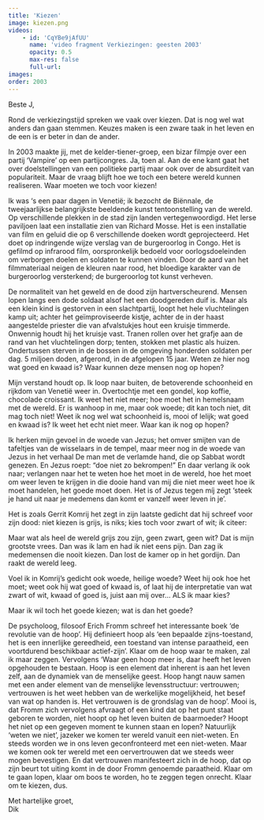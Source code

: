 ```yaml
---
title: 'Kiezen'
image: kiezen.png
videos:
    - id: 'CqYBe9jAfUU'
      name: 'video fragment Verkiezingen: geesten 2003'
      opacity: 0.5
      max-res: false
      full-url: 
images:
order: 2003
---
```


Beste J,

Rond de verkiezingstijd spreken we vaak over kiezen. Dat is nog wel wat anders dan gaan stemmen. Keuzes maken is een zware taak in het leven en de een is er beter in dan de ander.

In 2003 maakte jij, met de kelder-tiener-groep, een bizar filmpje over een partij ‘Vampire’ op een partijcongres. Ja, toen al. Aan de ene kant gaat het over doelstellingen van een politieke partij maar ook over de absurditeit van populariteit. Maar de vraag blijft hoe we toch een betere wereld kunnen realiseren. Waar moeten we toch voor kiezen!

Ik was ‘s een paar dagen in Venetië; ik bezocht de Biënnale, de tweejaarlijkse belangrijkste beeldende kunst tentoonstelling van de wereld. Op verschillende plekken in de stad zijn landen vertegenwoordigd. Het Ierse paviljoen laat een installatie zien van  Richard Mosse. Het is een installatie van film en geluid die op 6 verschillende doeken wordt geprojecteerd. Het doet op indringende wijze verslag van de burgeroorlog in Congo. Het is gefilmd op infrarood film, oorspronkelijk bedoeld voor oorlogsdoeleinden om verborgen doelen en soldaten te kunnen vinden. Door de aard van het filmmateriaal neigen de kleuren naar rood, het bloedige karakter van de burgeroorlog versterkend; de burgeroorlog tot kunst verheven. 

De normaliteit van het geweld en de dood zijn hartverscheurend. Mensen lopen langs een dode soldaat alsof het een doodgereden duif is. Maar als een klein kind is gestorven in een slachtpartij, loopt het hele vluchtelingen kamp uit; achter het geïmproviseerde kistje, achter de in der haast aangestelde priester die van afvalstukjes hout een kruisje timmerde. Onwennig houdt hij het kruisje vast. Tranen rollen over het grafje aan de rand van het vluchtelingen dorp; tenten, stokken met plastic als huizen. Ondertussen sterven in de bossen in de omgeving honderden soldaten per dag. 5 miljoen doden, afgerond, in de afgelopen 15 jaar. Weten ze hier nog wat goed en kwaad is? Waar kunnen deze mensen nog op hopen?

Mijn verstand houdt op. Ik loop naar buiten, de betoverende schoonheid en rijkdom van Venetië weer in. Overtochtje met een gondel, kop koffie, chocolade croissant. Ik weet het niet meer; hoe moet het in hemelsnaam met de wereld. Er is wanhoop in me, maar ook woede; dit kan toch niet, dit mag toch niet! Weet ik nog wel wat schoonheid is, mooi of lelijk; wat goed en kwaad is? Ik weet het echt niet meer. Waar kan ik nog op hopen?

Ik herken mijn gevoel in de woede van Jezus; het omver smijten van de tafeltjes van de wisselaars in de tempel, maar meer nog in de woede van Jezus in het verhaal De man met de verlamde hand, die op Sabbat wordt genezen. En Jezus roept: “doe niet zo bekrompen!” En daar verlang ik ook naar; verlangen naar het te weten hoe het moet in de wereld, hoe het moet om weer leven te krijgen in die dooie hand van mij die niet meer weet hoe ik moet handelen, het goede moet doen. Het is of Jezus tegen míj zegt ‘steek je hand uit naar je medemens dan komt er vanzelf weer leven in je’. 

Het is zoals Gerrit Komrij het zegt in zijn laatste gedicht dat hij schreef voor zijn dood: niet kiezen is grijs, is niks; kies toch voor zwart of wit; ik citeer:

Maar wat als heel de wereld grijs zou zijn,
geen zwart, geen wit? Dat is mijn grootste vrees.
Dan was ik lam en had ik niet eens pijn.
Dan zag ik medemensen die nooit kiezen.
Dan lost de kamer op in het gordijn.
Dan raakt de wereld leeg.

Voel ik in Komrij’s gedicht ook woede, heilige woede? Weet hij ook hoe het moet; weet ook hij wat goed of kwaad is, of laat hij de interpretatie van wat zwart of wit, kwaad of goed is, juist aan mij over… ALS ik maar kies?

Maar ik wil toch het goede kiezen; wat is dan het goede?

De psycholoog, filosoof Erich Fromm schreef het interessante boek ‘de revolutie van de hoop’. Hij definieert hoop als ‘een bepaalde zijns-toestand, het is een innerlijke gereedheid, een toestand van intense paraatheid, een voortdurend beschikbaar actief-zijn’. Klaar om de hoop waar te maken, zal ik maar zeggen. Vervolgens ‘Waar geen hoop meer is, daar heeft het leven opgehouden te bestaan. Hoop is een element dat inherent is aan het leven zelf, aan de dynamiek van de menselijke geest. Hoop hangt nauw samen met een ander element van de menselijke levensstructuur: vertrouwen; vertrouwen is het weet hebben van de werkelijke mogelijkheid, het besef van wat op handen is. Het vertrouwen is de grondslag van de hoop’. Mooi is, dat Fromm zich vervolgens afvraagt of een kind dat op het punt staat geboren te worden, niet hoopt op het leven buiten de baarmoeder? Hoopt het niet op een gegeven moment te kunnen staan en lopen? 
Natuurlijk ‘weten we niet’, jazeker we komen ter wereld vanuit een niet-weten. En steeds worden we in ons leven geconfronteerd met een niet-weten. Maar we komen ook ter wereld met een oervertrouwen dat we steeds weer mogen bevestigen. En dat vertrouwen manifesteert zich in de hoop, dat op zijn beurt tot uiting komt in de door Fromm genoemde paraatheid. Klaar om te gaan lopen, klaar om boos te worden, ho te zeggen tegen onrecht. Klaar om te kiezen, dus.

Met hartelijke groet,<br/>
Dik
